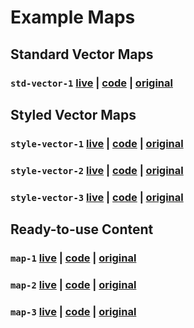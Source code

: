 # Example Maps

## Standard Vector Maps

### `std-vector-1` [live](https://mpayson.github.io/clips/6-styles/std-vector-1.html) | [code](/6-styles/std-vector-1.html) | [original](https://www.arcgis.com/home/item.html?id=c50de463235e4161b206d000587af18b)

## Styled Vector Maps

### `style-vector-1` [live](https://mpayson.github.io/clips/6-styles/style-vector-1.html) | [code](/6-styles/style-vector-1.html) | [original](https://esripdx.maps.arcgis.com/apps/Cascade/index.html?appid=9a79059a75e249039d24740758e4624b)

### `style-vector-2` [live](https://mpayson.github.io/clips/6-styles/style-vector-2.html) | [code](/6-styles/std-vector-3.html) | [original](https://esripdx.maps.arcgis.com/apps/Cascade/index.html?appid=9a79059a75e249039d24740758e4624b)

### `style-vector-3` [live](https://mpayson.github.io/clips/6-styles/style-vector-3.html) | [code](/6-styles/std-vector-3.html) | [original](https://esripdx.maps.arcgis.com/apps/Cascade/index.html?appid=9a79059a75e249039d24740758e4624b)

## Ready-to-use Content

### `map-1` [live](https://mpayson.github.io/clips/6-styles/map-1.html) | [code](/6-styles/map-1.html) | [original](https://livingatlas.arcgis.com/policy/browse/?loc=-66.037,18.417,12&col=55ad238b19e44d1d9d50f0dc0a188049,2aa47a7d482644c28a389b406a42ec32,488c996049864d3db6bd93a8e7f9d36d,b4dd84ea45e84d038097deffa01f6943,4e02dbb42cff4471accfc3548e1d9317,4407daa382334d0a81c4632e9a97c7e3,75dba888ba454e1abe19691d0abdcdff,1674d2db05094b2789e4b229c41372b4&viz=4407daa382334d0a81c4632e9a97c7e3&hs=1)

### `map-2` [live](https://mpayson.github.io/clips/6-styles/map-2.html) | [code](/6-styles/map-2.html) | [original](https://livingatlas.arcgis.com/policy/browse/?loc=-66.037,18.417,12&col=55ad238b19e44d1d9d50f0dc0a188049,2aa47a7d482644c28a389b406a42ec32,488c996049864d3db6bd93a8e7f9d36d,b4dd84ea45e84d038097deffa01f6943,4e02dbb42cff4471accfc3548e1d9317,4407daa382334d0a81c4632e9a97c7e3,75dba888ba454e1abe19691d0abdcdff,1674d2db05094b2789e4b229c41372b4&viz=2aa47a7d482644c28a389b406a42ec32&hs=1)

### `map-3` [live](https://mpayson.github.io/clips/6-styles/map-3.html) | [code](/6-styles/map-3.html) | [original](https://livingatlas.arcgis.com/policy/browse/?loc=-66.037,18.417,12&col=55ad238b19e44d1d9d50f0dc0a188049,2aa47a7d482644c28a389b406a42ec32,488c996049864d3db6bd93a8e7f9d36d,b4dd84ea45e84d038097deffa01f6943,4e02dbb42cff4471accfc3548e1d9317,4407daa382334d0a81c4632e9a97c7e3,75dba888ba454e1abe19691d0abdcdff,1674d2db05094b2789e4b229c41372b4&viz=e5bdc981c83c4d008a359d46a6aa05ac&hs=1)